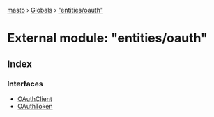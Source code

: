 [masto](../README.md) › [Globals](../globals.md) › ["entities/oauth"](_entities_oauth_.md)

# External module: "entities/oauth"

## Index

### Interfaces

* [OAuthClient](../interfaces/_entities_oauth_.oauthclient.md)
* [OAuthToken](../interfaces/_entities_oauth_.oauthtoken.md)
